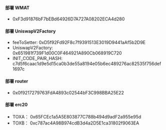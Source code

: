 #### 部署 WMAT

- 0xF3d91876bF7bEBd64926D7A727A08202ECA4d280

#### 部署 UniswapV2Factory

- feeToSetter: 0xD5f92Fd92F8c7f9391513E3019D9441aAf5b2D9E
- UniswapV2Factory: 0x651981f739F1d00C0F464921A890Cb068919C720
- INIT_CODE_PAIR_HASH:  c7d5f6caac1d9e5d15ca0b3de55a8194e05b6ec489276ac82535f756def1697c

#### 部署 router

- 0x0f9217279763FdA4893c02544bF3C998BBA25E22

#### 部署 erc20

- TOXA： 0x65FCEc1a5A5E803877C788b494d9adF2a955e95d
- TOXB： 0xc787ac4A98B974cdB3d4a2D5E1ca31802f9063EA